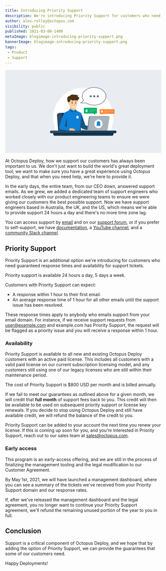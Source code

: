 ```yaml
---
title: Introducing Priority Support
description: We're introducing Priority Support for customers who need guaranteed support turnaround times from Octopus Deploy.
author: alex.rolley@octopus.com
visibility: public
published: 2021-03-08-1400
metaImage: blogimage-introducing-priority-support.png
bannerImage: blogimage-introducing-priority-support.png
tags:
 - Product
 - Support
---
```


![Introducing priority support](blogimage-introducing-priority-support.png)

At Octopus Deploy, how we support our customers has always been important to us. We don't just want to build the world's great deployment tool; we want to make sure you have a great experience using Octopus Deploy, and that when you need help, we're here to provide it.

In the early days, the entire team, from our CEO down, answered support emails. As we grew, we added a dedicated team of support engineers who worked closely with our product engineering teams to ensure we were giving our customers the best possible support. Now we have support engineers based in Australia, the UK, and the US, which means we're able to provide support 24 hours a day and there's no more time zone lag.

You can access support by [email](mailto:support@octopus.com) and on our [support forum](https://help.octopus.com/), or if you prefer to self-support, we have [documentation](https://www.octopus.com/docs), a [YouTube channel](https://www.youtube.com/octopusdeploy), and a [community Slack channel](http://octopus.com/slack).

## Priority Support 

Priority Support is an additional option we're introducing for customers who need guaranteed response times and availability for support tickets. 

Priority support is available 24 hours a day, 5 days a week.

Customers with Priority Support can expect: 

- A response within 1 hour to their first email.
- An average response time of 1 hour for all other emails until the support issue has been resolved. 

These response times apply to anybody who emails support from your email domain. For instance, if we receive support requests from user@example.com and example.com has Priority Support, the request will be flagged as a priority issue and you will receive a response within 1 hour.

### Availability

Priority Support is available to all new and existing Octopus Deploy customers with an active paid license. This includes all customers with a valid paid license on our current subscription licensing model, and any customers still using one of our legacy licenses who are still within their maintenance period.

The cost of Priority Support is $800 USD per month and is billed annually.

If we fail to meet our guarantees as outlined above for a given month, we will credit that **full month** of support fees back to you. This credit will then be available to be used on subsequent priority support or license key renewals. If you decide to stop using Octopus Deploy and still have available credit, we will refund the balance of the credit to you.

Priority Support can be added to your account the next time you renew your license. If this is coming up soon for you, and you’re interested in Priority Support, reach out to our sales team at [sales@octopus.com](mailto:sales@octopus.com).

### Early access

This program is an early-access offering, and we are still in the process of finalizing the management tooling and the legal modification to our Customer Agreement. 

By May 1st, 2021, we will have launched a management dashboard, where you can see a summary of the tickets we've received from your Priority Support domain and our response rates.

If, after we've released the management dashboard and the legal agreement, you no longer want to continue your Priority Support agreement, we'll refund the remaining unused portion of the year to you in full.

## Conclusion

Support is a critical component of Octopus Deploy, and we hope that by adding the option of Priority Support, we can provide the guarantees that some of our customers need.

Happy Deployments!


